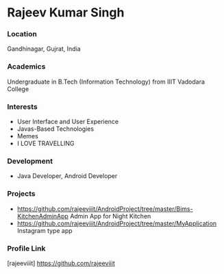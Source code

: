 # Rajeev Kumar Singh

### Location

Gandhinagar, Gujrat, India

### Academics

Undergraduate in B.Tech (Information Technology) from IIIT Vadodara College

### Interests

- User Interface and User Experience
- Javas-Based Technologies
- Memes
- I LOVE TRAVELLING

### Development

- Java Developer, Android Developer

### Projects

- https://github.com/rajeeviiit/AndroidProject/tree/master/Bims-KitchenAdminApp Admin App for Night Kitchen
- https://github.com/rajeeviiit/AndroidProject/tree/master/MyApplication Instagram type app

### Profile Link

[rajeeviiit] https://github.com/rajeeviiit